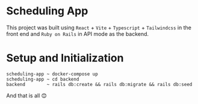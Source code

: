 # Scheduling App

This project was built using `React` + `Vite` + `Typescript` + `Tailwindcss` in the front end and `Ruby on Rails` in API mode as the backend.

# Setup and Initialization

```
scheduling-app ~ docker-compose up
scheduling-app ~ cd backend
backend        ~ rails db:create && rails db:migrate && rails db:seed
```

And that is all 😊
